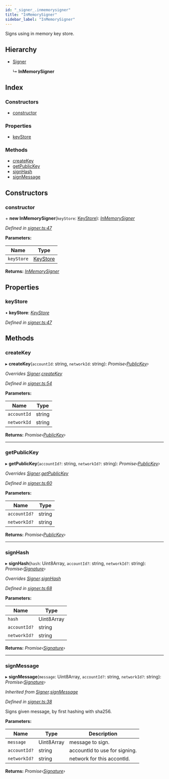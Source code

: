 ```yaml
---
id: "_signer_.inmemorysigner"
title: "InMemorySigner"
sidebar_label: "InMemorySigner"
---
```


Signs using in memory key store.

## Hierarchy

* [Signer](_signer_.signer.md)

  ↳ **InMemorySigner**

## Index

### Constructors

* [constructor](_signer_.inmemorysigner.md#constructor)

### Properties

* [keyStore](_signer_.inmemorysigner.md#keystore)

### Methods

* [createKey](_signer_.inmemorysigner.md#createkey)
* [getPublicKey](_signer_.inmemorysigner.md#getpublickey)
* [signHash](_signer_.inmemorysigner.md#signhash)
* [signMessage](_signer_.inmemorysigner.md#signmessage)

## Constructors

###  constructor

\+ **new InMemorySigner**(`keyStore`: [KeyStore](_key_stores_keystore_.keystore.md)): *[InMemorySigner](_signer_.inmemorysigner.md)*

*Defined in [signer.ts:47](https://github.com/nearprotocol/nearlib/blob/2fe0e0d/src.ts/signer.ts#L47)*

**Parameters:**

Name | Type |
------ | ------ |
`keyStore` | [KeyStore](_key_stores_keystore_.keystore.md) |

**Returns:** *[InMemorySigner](_signer_.inmemorysigner.md)*

## Properties

###  keyStore

• **keyStore**: *[KeyStore](_key_stores_keystore_.keystore.md)*

*Defined in [signer.ts:47](https://github.com/nearprotocol/nearlib/blob/2fe0e0d/src.ts/signer.ts#L47)*

## Methods

###  createKey

▸ **createKey**(`accountId`: string, `networkId`: string): *Promise‹[PublicKey](_utils_key_pair_.publickey.md)›*

*Overrides [Signer](_signer_.signer.md).[createKey](_signer_.signer.md#abstract-createkey)*

*Defined in [signer.ts:54](https://github.com/nearprotocol/nearlib/blob/2fe0e0d/src.ts/signer.ts#L54)*

**Parameters:**

Name | Type |
------ | ------ |
`accountId` | string |
`networkId` | string |

**Returns:** *Promise‹[PublicKey](_utils_key_pair_.publickey.md)›*

___

###  getPublicKey

▸ **getPublicKey**(`accountId?`: string, `networkId?`: string): *Promise‹[PublicKey](_utils_key_pair_.publickey.md)›*

*Overrides [Signer](_signer_.signer.md).[getPublicKey](_signer_.signer.md#abstract-getpublickey)*

*Defined in [signer.ts:60](https://github.com/nearprotocol/nearlib/blob/2fe0e0d/src.ts/signer.ts#L60)*

**Parameters:**

Name | Type |
------ | ------ |
`accountId?` | string |
`networkId?` | string |

**Returns:** *Promise‹[PublicKey](_utils_key_pair_.publickey.md)›*

___

###  signHash

▸ **signHash**(`hash`: Uint8Array, `accountId?`: string, `networkId?`: string): *Promise‹[Signature](../interfaces/_utils_key_pair_.signature.md)›*

*Overrides [Signer](_signer_.signer.md).[signHash](_signer_.signer.md#abstract-signhash)*

*Defined in [signer.ts:68](https://github.com/nearprotocol/nearlib/blob/2fe0e0d/src.ts/signer.ts#L68)*

**Parameters:**

Name | Type |
------ | ------ |
`hash` | Uint8Array |
`accountId?` | string |
`networkId?` | string |

**Returns:** *Promise‹[Signature](../interfaces/_utils_key_pair_.signature.md)›*

___

###  signMessage

▸ **signMessage**(`message`: Uint8Array, `accountId?`: string, `networkId?`: string): *Promise‹[Signature](../interfaces/_utils_key_pair_.signature.md)›*

*Inherited from [Signer](_signer_.signer.md).[signMessage](_signer_.signer.md#signmessage)*

*Defined in [signer.ts:38](https://github.com/nearprotocol/nearlib/blob/2fe0e0d/src.ts/signer.ts#L38)*

Signs given message, by first hashing with sha256.

**Parameters:**

Name | Type | Description |
------ | ------ | ------ |
`message` | Uint8Array | message to sign. |
`accountId?` | string | accountId to use for signing. |
`networkId?` | string | network for this accontId.  |

**Returns:** *Promise‹[Signature](../interfaces/_utils_key_pair_.signature.md)›*
